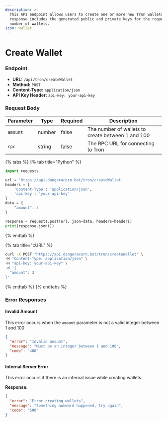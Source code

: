 ```yaml
---
description: >-
  This API endpoint allows users to create one or more new Tron wallets. The
  response includes the generated public and private keys for the requested
  number of wallets.
icon: wallet
---
```


# Create Wallet

### Endpoint

* **URL:** `/api/tron/createWallet`
* **Method:** `POST`
* **Content-Type:** `application/json`
* **API Key Header:** `api-key: your-api-key`

### Request Body

| Parameter | Type   | Required | Description                                       |
| --------- | ------ | -------- | ------------------------------------------------- |
| `amount`  | number | false    | The number of wallets to create between 1 and 100 |
| `rpc`     | string | false    | The RPC URL for connecting to Tron                |



{% tabs %}
{% tab title="Python" %}
```python
import requests

url = 'https://api.dangeracorn.bot/tron/createWallet'
headers = {
    'Content-Type': 'application/json',
    'api-key': 'your-api-key'
}
data = {
    "amount": 3
}

response = requests.post(url, json=data, headers=headers)
print(response.json())
```
{% endtab %}

{% tab title="cURL" %}
```bash
curl -X POST "https://api.dangeracorn.bot/tron/createWallet" \
-H "Content-Type: application/json" \
-H "api-key: your-api-key" \
-d '{
  "amount": 3 
}'
```
{% endtab %}
{% endtabs %}

### Error Responses

#### Invalid Amount

This error occurs when the `amount` parameter is not a valid integer between 1 and 100

```json
{
  "error": "Invalid amount",
  "message": "Must be an integer between 1 and 100",
  "code": "400"
}
```

#### Internal Server Error

This error occurs if there is an internal issue while creating wallets.

**Response:**

```json
{
  "error": "Error creating wallets",
  "message": "Something awkward happened, try again",
  "code": "500"
}
```
